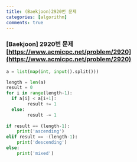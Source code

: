```yaml
---
title: (Baekjoon)2920번 문제
categories: [algorithm]
comments: true
---
```


### [Baekjoon] 2920번 문제 [https://www.acmicpc.net/problem/2920](https://www.acmicpc.net/problem/2920)

```python
a = list(map(int, input().split()))

length = len(a)  
result = 0  
for i in range(length-1):  
  if a[i] < a[i+1]:  
        result += 1  
  else:
        result -= 1  
  
if result == (length-1):  
    print('ascending')  
elif result == -(length-1):  
    print('descending')  
else:  
    print('mixed')
```
